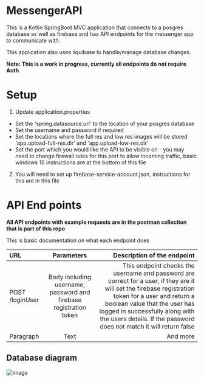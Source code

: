 # MessengerAPI

This is a Kotlin SpringBoot MVC application that connects to a posgres database as well as firebase and has API endpoints for the messenger app to communicate with.

This application also uses liquibase to handle/manage database changes.

**Note: This is a work in progress, currently all endpoints do not require Auth**

# Setup

1) Update application.properties
* Set the 'spring.datasource.url' to the location of your posgres database
* Set the username and password if required
* Set the locations where the full res and low res images will be stored 'app.upload-full-res.dir' and 'app.upload-low-res.dir'
* Set the port which you would like the API to be visible on - you may need to change firewall rules for this port to allow incoming traffic, basic windows 10 instructions are at the bottom of this file

2) You will need to set up firebase-service-account.json, instructions for this are in this file


# API End points

**All API endpoints with example requests are in the postman collection that is part of this repo**

This is basic documentation on what each endpoint does

| URL      | Parameters | Description of the endpoint |
| :---        |    :----:   |          ---: |
| POST /loginUser     | Body including username, password and firebase registration token     | This endpoint checks the username and password are correct for a user, if they are it will set the firebase registration token for a user and return a boolean value that the user has logged in successfully along with the users details. If the password does not match it will return false |
| Paragraph   | Text        | And more      |



## Database diagram

![image](https://user-images.githubusercontent.com/49537169/227751348-bc0edb56-1aa9-44ee-af77-55d9b856a268.png)
